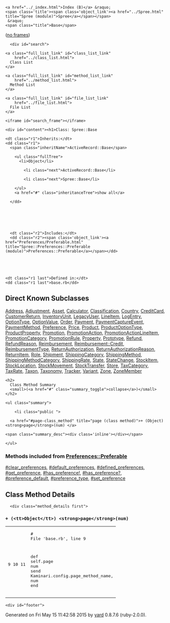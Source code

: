 <!DOCTYPE html PUBLIC "-//W3C//DTD XHTML 1.0 Transitional//EN"
  "http://www.w3.org/TR/xhtml1/DTD/xhtml1-transitional.dtd">
<html xmlns="http://www.w3.org/1999/xhtml" xml:lang="en" lang="en">
  <head>
    <meta http-equiv="Content-Type" content="text/html; charset=utf-8" />
<title>
  Class: Spree::Base
  
    &mdash; Documentation by YARD 0.8.7.6
  
</title>

  <link rel="stylesheet" href="../css/style.css" type="text/css" charset="utf-8" />

  <link rel="stylesheet" href="../css/common.css" type="text/css" charset="utf-8" />

<script type="text/javascript" charset="utf-8">
  hasFrames = window.top.frames.main ? true : false;
  relpath = '../';
  framesUrl = "../frames.html#!Spree/Base.html";
</script>


  <script type="text/javascript" charset="utf-8" src="../js/jquery.js"></script>

  <script type="text/javascript" charset="utf-8" src="../js/app.js"></script>


  </head>
  <body>
    <div id="header">
      <div id="menu">
  
    <a href="../_index.html">Index (B)</a> &raquo;
    <span class='title'><span class='object_link'><a href="../Spree.html" title="Spree (module)">Spree</a></span></span>
     &raquo; 
    <span class="title">Base</span>
  

  <div class="noframes"><span class="title">(</span><a href="." target="_top">no frames</a><span class="title">)</span></div>
</div>

      <div id="search">
  
    <a class="full_list_link" id="class_list_link"
        href="../class_list.html">
      Class List
    </a>
  
    <a class="full_list_link" id="method_list_link"
        href="../method_list.html">
      Method List
    </a>
  
    <a class="full_list_link" id="file_list_link"
        href="../file_list.html">
      File List
    </a>
  
</div>
      <div class="clear"></div>
    </div>

    <iframe id="search_frame"></iframe>

    <div id="content"><h1>Class: Spree::Base
  
  
  
</h1>

<dl class="box">
  
    <dt class="r1">Inherits:</dt>
    <dd class="r1">
      <span class="inheritName">ActiveRecord::Base</span>
      
        <ul class="fullTree">
          <li>Object</li>
          
            <li class="next">ActiveRecord::Base</li>
          
            <li class="next">Spree::Base</li>
          
        </ul>
        <a href="#" class="inheritanceTree">show all</a>
      
      </dd>
    
  
  
    
  
    
      <dt class="r2">Includes:</dt>
      <dd class="r2"><span class='object_link'><a href="Preferences/Preferable.html" title="Spree::Preferences::Preferable (module)">Preferences::Preferable</a></span></dd>
      
    
  
  
  
    <dt class="r1 last">Defined in:</dt>
    <dd class="r1 last">base.rb</dd>
  
</dl>
<div class="clear"></div>

<div id="subclasses">
  <h2>Direct Known Subclasses</h2>
  <p class="children"><span class='object_link'><a href="Address.html" title="Spree::Address (class)">Address</a></span>, <span class='object_link'><a href="Adjustment.html" title="Spree::Adjustment (class)">Adjustment</a></span>, <span class='object_link'><a href="Asset.html" title="Spree::Asset (class)">Asset</a></span>, <span class='object_link'><a href="Calculator.html" title="Spree::Calculator (class)">Calculator</a></span>, <span class='object_link'><a href="Classification.html" title="Spree::Classification (class)">Classification</a></span>, <span class='object_link'><a href="Country.html" title="Spree::Country (class)">Country</a></span>, <span class='object_link'><a href="CreditCard.html" title="Spree::CreditCard (class)">CreditCard</a></span>, <span class='object_link'><a href="CustomerReturn.html" title="Spree::CustomerReturn (class)">CustomerReturn</a></span>, <span class='object_link'><a href="InventoryUnit.html" title="Spree::InventoryUnit (class)">InventoryUnit</a></span>, <span class='object_link'><a href="LegacyUser.html" title="Spree::LegacyUser (class)">LegacyUser</a></span>, <span class='object_link'><a href="LineItem.html" title="Spree::LineItem (class)">LineItem</a></span>, <span class='object_link'><a href="LogEntry.html" title="Spree::LogEntry (class)">LogEntry</a></span>, <span class='object_link'><a href="OptionType.html" title="Spree::OptionType (class)">OptionType</a></span>, <span class='object_link'><a href="OptionValue.html" title="Spree::OptionValue (class)">OptionValue</a></span>, <span class='object_link'><a href="Order.html" title="Spree::Order (class)">Order</a></span>, <span class='object_link'><a href="Payment.html" title="Spree::Payment (class)">Payment</a></span>, <span class='object_link'><a href="PaymentCaptureEvent.html" title="Spree::PaymentCaptureEvent (class)">PaymentCaptureEvent</a></span>, <span class='object_link'><a href="PaymentMethod.html" title="Spree::PaymentMethod (class)">PaymentMethod</a></span>, <span class='object_link'><a href="Preference.html" title="Spree::Preference (class)">Preference</a></span>, <span class='object_link'><a href="Price.html" title="Spree::Price (class)">Price</a></span>, <span class='object_link'><a href="Product.html" title="Spree::Product (class)">Product</a></span>, <span class='object_link'><a href="ProductOptionType.html" title="Spree::ProductOptionType (class)">ProductOptionType</a></span>, <span class='object_link'><a href="ProductProperty.html" title="Spree::ProductProperty (class)">ProductProperty</a></span>, <span class='object_link'><a href="Promotion.html" title="Spree::Promotion (class)">Promotion</a></span>, <span class='object_link'><a href="PromotionAction.html" title="Spree::PromotionAction (class)">PromotionAction</a></span>, <span class='object_link'><a href="PromotionActionLineItem.html" title="Spree::PromotionActionLineItem (class)">PromotionActionLineItem</a></span>, <span class='object_link'><a href="PromotionCategory.html" title="Spree::PromotionCategory (class)">PromotionCategory</a></span>, <span class='object_link'><a href="PromotionRule.html" title="Spree::PromotionRule (class)">PromotionRule</a></span>, <span class='object_link'><a href="Property.html" title="Spree::Property (class)">Property</a></span>, <span class='object_link'><a href="Prototype.html" title="Spree::Prototype (class)">Prototype</a></span>, <span class='object_link'><a href="Refund.html" title="Spree::Refund (class)">Refund</a></span>, <span class='object_link'><a href="RefundReason.html" title="Spree::RefundReason (class)">RefundReason</a></span>, <span class='object_link'><a href="Reimbursement.html" title="Spree::Reimbursement (class)">Reimbursement</a></span>, <span class='object_link'><a href="Reimbursement/Credit.html" title="Spree::Reimbursement::Credit (class)">Reimbursement::Credit</a></span>, <span class='object_link'><a href="ReimbursementType.html" title="Spree::ReimbursementType (class)">ReimbursementType</a></span>, <span class='object_link'><a href="ReturnAuthorization.html" title="Spree::ReturnAuthorization (class)">ReturnAuthorization</a></span>, <span class='object_link'><a href="ReturnAuthorizationReason.html" title="Spree::ReturnAuthorizationReason (class)">ReturnAuthorizationReason</a></span>, <span class='object_link'><a href="ReturnItem.html" title="Spree::ReturnItem (class)">ReturnItem</a></span>, <span class='object_link'><a href="Role.html" title="Spree::Role (class)">Role</a></span>, <span class='object_link'><a href="Shipment.html" title="Spree::Shipment (class)">Shipment</a></span>, <span class='object_link'><a href="ShippingCategory.html" title="Spree::ShippingCategory (class)">ShippingCategory</a></span>, <span class='object_link'><a href="ShippingMethod.html" title="Spree::ShippingMethod (class)">ShippingMethod</a></span>, <span class='object_link'><a href="ShippingMethodCategory.html" title="Spree::ShippingMethodCategory (class)">ShippingMethodCategory</a></span>, <span class='object_link'><a href="ShippingRate.html" title="Spree::ShippingRate (class)">ShippingRate</a></span>, <span class='object_link'><a href="State.html" title="Spree::State (class)">State</a></span>, <span class='object_link'><a href="StateChange.html" title="Spree::StateChange (class)">StateChange</a></span>, <span class='object_link'><a href="StockItem.html" title="Spree::StockItem (class)">StockItem</a></span>, <span class='object_link'><a href="StockLocation.html" title="Spree::StockLocation (class)">StockLocation</a></span>, <span class='object_link'><a href="StockMovement.html" title="Spree::StockMovement (class)">StockMovement</a></span>, <span class='object_link'><a href="StockTransfer.html" title="Spree::StockTransfer (class)">StockTransfer</a></span>, <span class='object_link'><a href="Store.html" title="Spree::Store (class)">Store</a></span>, <span class='object_link'><a href="TaxCategory.html" title="Spree::TaxCategory (class)">TaxCategory</a></span>, <span class='object_link'><a href="TaxRate.html" title="Spree::TaxRate (class)">TaxRate</a></span>, <span class='object_link'><a href="Taxon.html" title="Spree::Taxon (class)">Taxon</a></span>, <span class='object_link'><a href="Taxonomy.html" title="Spree::Taxonomy (class)">Taxonomy</a></span>, <span class='object_link'><a href="Tracker.html" title="Spree::Tracker (class)">Tracker</a></span>, <span class='object_link'><a href="Variant.html" title="Spree::Variant (class)">Variant</a></span>, <span class='object_link'><a href="Zone.html" title="Spree::Zone (class)">Zone</a></span>, <span class='object_link'><a href="ZoneMember.html" title="Spree::ZoneMember (class)">ZoneMember</a></span></p>
</div>







  
    <h2>
      Class Method Summary
      <small>(<a href="#" class="summary_toggle">collapse</a>)</small>
    </h2>

    <ul class="summary">
      
        <li class="public ">
  <span class="summary_signature">
    
      <a href="#page-class_method" title="page (class method)">+ (Object) <strong>page</strong>(num) </a>
    

    
  </span>
  
  
  
  
  
  
  

  
    <span class="summary_desc"><div class='inline'></div></span>
  
</li>

      
    </ul>
  


  
  
  
  
  
  
  
  
  <h3 class="inherited">Methods included from <span class='object_link'><a href="Preferences/Preferable.html" title="Spree::Preferences::Preferable (module)">Preferences::Preferable</a></span></h3>
  <p class="inherited"><span class='object_link'><a href="Preferences/Preferable.html#clear_preferences-instance_method" title="Spree::Preferences::Preferable#clear_preferences (method)">#clear_preferences</a></span>, <span class='object_link'><a href="Preferences/Preferable.html#default_preferences-instance_method" title="Spree::Preferences::Preferable#default_preferences (method)">#default_preferences</a></span>, <span class='object_link'><a href="Preferences/Preferable.html#defined_preferences-instance_method" title="Spree::Preferences::Preferable#defined_preferences (method)">#defined_preferences</a></span>, <span class='object_link'><a href="Preferences/Preferable.html#get_preference-instance_method" title="Spree::Preferences::Preferable#get_preference (method)">#get_preference</a></span>, <span class='object_link'><a href="Preferences/Preferable.html#has_preference%21-instance_method" title="Spree::Preferences::Preferable#has_preference! (method)">#has_preference!</a></span>, <span class='object_link'><a href="Preferences/Preferable.html#has_preference%3F-instance_method" title="Spree::Preferences::Preferable#has_preference? (method)">#has_preference?</a></span>, <span class='object_link'><a href="Preferences/Preferable.html#preference_default-instance_method" title="Spree::Preferences::Preferable#preference_default (method)">#preference_default</a></span>, <span class='object_link'><a href="Preferences/Preferable.html#preference_type-instance_method" title="Spree::Preferences::Preferable#preference_type (method)">#preference_type</a></span>, <span class='object_link'><a href="Preferences/Preferable.html#set_preference-instance_method" title="Spree::Preferences::Preferable#set_preference (method)">#set_preference</a></span></p>

  
  

  <div id="class_method_details" class="method_details_list">
    <h2>Class Method Details</h2>

    
      <div class="method_details first">
  <h3 class="signature first" id="page-class_method">
  
    + (<tt>Object</tt>) <strong>page</strong>(num) 
  

  

  
</h3><table class="source_code">
  <tr>
    <td>
      <pre class="lines">


9
10
11</pre>
    </td>
    <td>
      <pre class="code"><span class="info file"># File 'base.rb', line 9</span>

<span class='kw'>def</span> <span class='kw'>self</span><span class='period'>.</span><span class='id identifier rubyid_page'>page</span> <span class='id identifier rubyid_num'>num</span>
  <span class='id identifier rubyid_send'>send</span> <span class='const'>Kaminari</span><span class='period'>.</span><span class='id identifier rubyid_config'>config</span><span class='period'>.</span><span class='id identifier rubyid_page_method_name'>page_method_name</span><span class='comma'>,</span> <span class='id identifier rubyid_num'>num</span>
<span class='kw'>end</span></pre>
    </td>
  </tr>
</table>
</div>
    
  </div>

</div>

    <div id="footer">
  Generated on Fri May 15 11:42:58 2015 by
  <a href="http://yardoc.org" title="Yay! A Ruby Documentation Tool" target="_parent">yard</a>
  0.8.7.6 (ruby-2.0.0).
</div>

  </body>
</html>